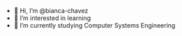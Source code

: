 - 👋 Hi, I’m @bianca-chavez
- 👀 I’m interested in learning
- 🌱 I’m currently studying Computer Systems Engineering


